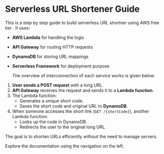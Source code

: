 # Serverless URL Shortener Guide

This is a step by step guide to build serverless URL shortner using  AWS free tier . It uses:

- **AWS Lambda** for handling the logic
- **API Gateway** for routing HTTP requests
- **DynamoDB** for storing URL mappings
- **Serverless Framework** for deployment purpose
  
  The overview of interconnection of each  service works is given below.
  
1. **User sends a POST request** with a long URL.
2. **API Gateway** receives the request and sends it to a **Lambda function**.
3. The Lambda function:
   - Generates a unique short code.
   - Saves the short code and original URL to **DynamoDB**.
4. When someone accesses the short link (`GET /{shortCode}`), another Lambda function:
   - Looks up the code in DynamoDB.
   - Redirects the user to the original long URL.

The goal is to shorten URLs efficiently without the need to manage servers.

Explore the documentation using the navigation on the left.
